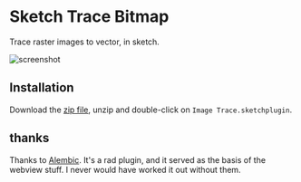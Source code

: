 # Sketch Trace Bitmap

Trace raster images to vector, in sketch.

![screenshot](https://media.giphy.com/media/4ZpQShWsAkTXVYaQzR/giphy.gif)

## Installation

Download the [zip file](https://github.com/konsumer/sketch-tracebitmap/archive/master.zip), unzip and double-click on `Image Trace.sketchplugin`.


## thanks

Thanks to [Alembic](https://github.com/awkward/Alembic). It's a rad plugin, and it served as the basis of the webview stuff. I never would have worked it out without them.